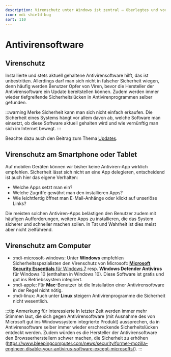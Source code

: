 ```yaml
---
description: Virenschutz unter Windows ist zentral – überlegtes und vorsichtiges Surfen trotzdem unerlässlich.
icon: mdi-shield-bug
sort: 110
---
```


# Antivirensoftware



## Virenschutz
Installierte und stets aktuell gehaltene Antivirensoftware hilft, das ist unbestritten. Allerdings darf man sich nicht in falscher Sicherheit wiegen, denn häufig werden Benutzer Opfer von Viren, bevor die Hersteller der Antivirensoftware ein Update bereitstellen können. Zudem werden immer wieder tiefgreifende Sicherheitslücken in Antivirenprogrammen selber gefunden.

:::warning Merke
Sicherheit kann man sich nicht einfach erkaufen. Die Sicherheit eines Systems hängt vor allem davon ab, welche Software man einsetzt, ob diese Software aktuell gehalten wird und wie vernünftig man sich im Internet bewegt.
:::

Beachte dazu auch den Beitrag zum Thema [Updates](../updates/).

## Virenschutz am Smartphone oder Tablet
Auf mobilen Geräten können wir bisher keine Antiviren-App wirklich empfehlen. Sicherheit lässt sich nicht an eine App delegieren, entscheidend ist auch hier das eigene Verhalten:
- Welche Apps setzt man ein?
- Welche Zugriffe gewährt man den installieren Apps?
- Wie leichtfertig öffnet man E-Mail-Anhänge oder klickt auf unseriöse Links?

Die meisten solchen Antiviren-Apps belästigen den Benutzer zudem mit häufigen Aufforderungen, weitere Apps zu installieren, die das System sicherer und schneller machen sollen. In Tat und Wahrheit ist dies meist aber nicht zielführend.


## Virenschutz am Computer
- :mdi-microsoft-windows: Unter **Windows** empfehlen Sicherheitsspezialisten den Virenschutz von Microsoft: [**Microsoft Security Essentials** für Windows 7](https://www.microsoft.com/en-us/safety/pc-security/microsoft-security-essentials.aspx "**Microsoft Security Essentials** für Windows 7") resp. **Windows Defender Antivirus** für Windows 10 (enthalten in Windows 10). Diese Software ist gratis und gut ins Betriebssystem integriert.
- :mdi-apple: Für **Mac**-Benutzer ist die Installation einer Antivirensoftware in der Regel nicht nötig.
- :mdi-linux: Auch unter **Linux** steigern Antivirenprogramme die Sicherheit nicht wesentlich.

:::tip Anmerkung für Interessierte
In letzter Zeit werden immer mehr Stimmen laut, die sich gegen Antivirensoftware (mit Ausnahme des von Microsoft gut ins Windowssystem integrierte Produkt) aussprechen, da in Antivirensoftware selber immer wieder erschreckende Sicherheitslücken entdeckt werden. Zudem würden es die Hersteller der Antivirensoftware den Browsserherstellern schwer machen, die Sicherheit zu erhöhen (https://www.bleepingcomputer.com/news/security/former-mozilla-engineer-disable-your-antivirus-software-except-microsofts/).
:::
